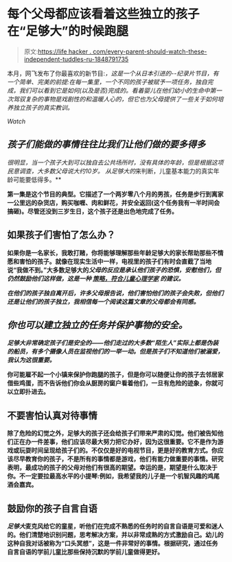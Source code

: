 # 每个父母都应该看着这些独立的孩子在“足够大”的时候跑腿

> 原文:[https://life hacker . com/every-parent-should-watch-these-independent-tuddles-ru-1848791735](https://lifehacker.com/every-parent-should-watch-these-independent-toddlers-ru-1848791735)

本月，网飞发布了你最喜欢的新节目:[](https://www.netflix.com/title/81506279)*，这是一个从日本引进的--纪录片节目，有一个简单、完美的前提:在每一集里，一个不同的孩子被赋予一项任务，独自完成，我们可以看到它是如何(以及是否)完成的。看着婴儿在他们幼小的生命中第一次驾驭复杂的事物是戏剧性的和温暖人心的，但它也为父母提供了一些关于如何培养独立孩子的真实教训。*

*Watch*

## *孩子们能做的事情往往比我们让他们做的要多得多*

*很明显，当一个孩子大到可以独自去公共场所时，没有具体的年龄，但是根据这项民意调查，大多数父母说大约10岁。 从足够大的*来判断，儿童基本能力的真实年龄可能要低得多。**

**第一集是这个节目的典型。它描述了一个两岁零八个月的男孩，任务是步行到离家一公里远的杂货店，购买咖喱、肉和鲜花，并安全返回(这个任务我有一半时间会搞砸)。尽管还没到三岁生日，这个孩子还是出色地完成了任务。**

## **如果孩子们害怕了怎么办？**

**如果你是一名家长，我敢打赌，你将能够理解那些年龄足够大的家长帮助那些不情愿和害怕的孩子。就像在现实生活中一样，电视里的孩子们有时会直截了当地说“我做不到。”大多数足够大的*父母的反应是承认他们孩子的恐惧，安慰他们，但仍然鼓励他们这样做，这是一种 [策略，符合儿童心理学家](https://psychcentral.com/blog/7-ways-to-help-a-child-with-fear#4) 的建议。***

***在他们的孩子独自离开后，许多父母报告说，他们害怕他们的孩子会失败，但他们还是让他们的孩子独立，我相信每一个阅读这篇文章的父母都会有同感。***

## ***你也可以建立独立的任务并保护事物的安全。***

****足够大*非常确定孩子们是安全的——他们走过的大多数“陌生人”实际上都是伪装的船员，有多个摄像人员在监视他们的一举一动。但是孩子们不知道他们被溺爱，我认为这很重要。***

**你可能雇不起一个小镇来保护你跑腿的孩子，但是你可以随便让你的孩子去邻居家借些鸡蛋，而不告诉他们你会从厨房的窗户看着他们，一旦有危险的迹象，你就可以立即扑进去。**

## ****不要害怕认真对待事情****

**除了危险的幻觉之外，足够大的孩子还会给孩子们带来严肃的幻觉。他们被告知他们正在办一件差事，他们应该尽最大努力把它办好，因为这很重要。它不是作为游戏或玩耍时间呈现给孩子们的。不仅仅是好的电视节目，更是好的教育方式。你应该尽早教育你的孩子，不是所有的事情都是游戏，他们有能力做重要的事情。研究表明，最成功的孩子的父母对他们有很高的期望。幸运的是，期望是什么取决于你。不一定要拉最高水平的小提琴:例如，我希望我的儿子是一个机智风趣的鸡尾酒会嘉宾。**

## ****鼓励你的孩子自言自语****

***足够大*麦克风给它的童星，听他们在完成不熟悉的任务时的自言自语是可爱和迷人的。他们清楚地识别问题，思考解决方案，并以非常成熟的方式激励自己。幼儿的这种自我对话被称为“口头冥想”，这是一件非常好的事情。根据研究，通过任务自言自语的学前儿童比那些保持沉默的学前儿童做得更好。**